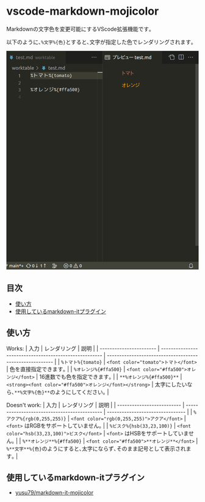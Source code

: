 # vscode-markdown-mojicolor
Markdownの文字色を変更可能にするVScode拡張機能です｡

以下のように､`%文字%{色}`とすると､文字が指定した色でレンダリングされます｡

![](./images/intro.png)

<!-- omit in toc -->
## 目次
- [使い方](#使い方)
- [使用しているmarkdown-itプラグイン](#使用しているmarkdown-itプラグイン)

## 使い方

Works:
| 入力                    | レンダリング                                           | 説明                                                     | 
| ----------------------- | ------------------------------------------------------ | -------------------------------------------------------- | 
| `%トマト%{tomato}`      | `<font color="tomato">トマト</font>`                   | 色を直接指定できます｡                                   | 
| `%オレンジ%{#ffa500}`     | `<font color="#ffa500">オレンジ</font>`                  | 16進数でも色を指定できます｡                             | 
| `**%オレンジ%{#ffa500}**` | `<strong><font color="#ffa500">オレンジ</font></strong>` | 太字にしたいなら､`**%文字%{色}**`のようにしてください｡ | 

Doesn't work:
| 入力                      | レンダリング                                       | 説明                      | 
| -------------------------- | -------------------------------------------- | -------------------------------- | 
| `%アクア%{rgb(0,255,255)}`   | `<font color="rgb(0,255,255)">アクア</font>`   | `<font>` はRGBをサポートしていません｡   | 
| `%ビスク%{hsb(33,23,100)}` | `<font color="hsb(33,23,100)">ビスク</font>` | `<font>` はHSBをサポートしていません｡   | 
| `%**オレンジ**%{#ffa500}`    | `<font color="#ffa500">**オレンジ**</font>`    | `%**文字**%{色}`のようにすると､太字にならず､そのまま記号として表示されます｡ | 



## 使用しているmarkdown-itプラグイン
- [yusu79/markdown-it-mojicolor](https://l.pg1x.com/sggo)
